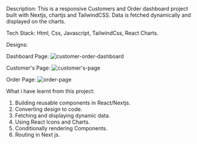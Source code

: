 Description: This is a responsive Customers and Order dashboard project built with Nextjs, chartjs and TailwindCSS. Data is fetched dynamically and displayed on the charts.

Tech Stack: Html, Css, Javascript, TailwindCss, React Charts.

Designs: 

Dashboard Page:
![customer-order-dashboard](https://github.com/Liciacodes/Customer-and-Order-Dashboard/assets/43540999/223fae7a-9dba-4352-9d12-46147f984089)

Customer's Page: 
![customer's-page](https://github.com/Liciacodes/Customer-and-Order-Dashboard/assets/43540999/aeada0b6-2abe-491c-8fb3-eaf68caa9470)

Order Page: 
![order-page](https://github.com/Liciacodes/Customer-and-Order-Dashboard/assets/43540999/e4cf2e80-ba5b-47ff-a0ff-0b956bd5511a)

What i have learnt from this project:
1. Building reusable components in React/Nextjs.
2. Converting design to code.
3. Fetching and displaying dynamic data.
4. Using React Icons and Charts.
5. Conditionally rendering Components.
6. Routing in Next js.

